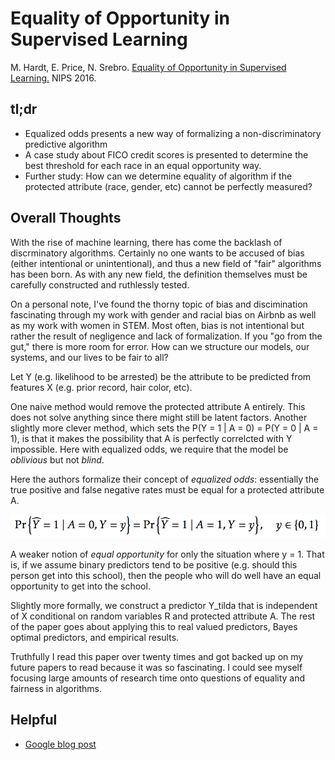 # Equality of Opportunity in Supervised Learning

M. Hardt, E. Price, N. Srebro. [Equality of Opportunity in Supervised Learning.](https://arxiv.org/pdf/1610.02413v1.pdf) NIPS 2016. 

## tl;dr
 - Equalized odds presents a new way of formalizing a non-discriminatory predictive algorithm
 - A case study about FICO credit scores is presented to determine the best threshold for each race in an equal opportunity way.
 - Further study: How can we determine equality of algorithm if the protected attribute (race, gender, etc) cannot be perfectly measured?

## Overall Thoughts

With the rise of machine learning, there has come the backlash of discrminatory algorithms. Certainly no one wants to be accused of bias (either intentional or unintentional), and thus a new field of "fair" algorithms has been born. As with any new field, the definition themselves must be carefully constructed and ruthlessly tested. 

On a personal note, I've found the thorny topic of bias and discimination fascinating through my work with gender and racial bias on Airbnb as well as my work with women in STEM. Most often, bias is not intentional but rather the result of negligence and lack of formalization. If you "go from the gut," there is more room for error. How can we structure our models, our systems, and our lives to be fair to all?

Let Y (e.g. likelihood to be arrested) be the attribute to be predicted from features X (e.g. prior record, hair color, etc). 

One naive method would remove the protected attribute A entirely. This does not solve anything since there might still be latent factors. Another slightly more clever method, which sets the  P(Y = 1 | A = 0) = P(Y = 0 | A = 1), is that it makes the possibility that A is perfectly correlcted with Y impossible. Here with equalized odds, we require that the model be *oblivious* but not *blind*. 

Here the authors formalize their concept of *equalized odds*: essentially the true positive and false negative rates must be equal for a protected attribute A. 

![Equalized odds](../img/HarPriSre_nips16/obj.png)

A weaker notion of *equal opportunity* for only the situation where y = 1. That is, if we assume binary predictors tend to be positive (e.g. should this person get into this school), then the people who will do well have an equal opportunity to get into the school.

Slightly more formally, we construct a predictor Y_tilda that is independent of X conditional on random variables R and protected attribute A. The rest of the paper goes about applying this to real valued predictors, Bayes optimal predictors, and empirical results.

Truthfully I read this paper over twenty times and got backed up on my future papers to read because it was so fascinating. I could see myself focusing large amounts of research time onto questions of equality and fairness in algorithms.

## Helpful
 - [Google blog post](https://research.googleblog.com/2016/10/equality-of-opportunity-in-machine.html)
